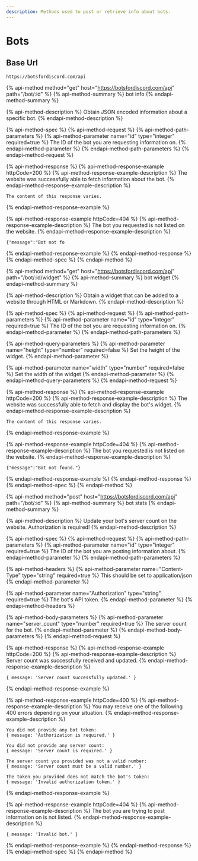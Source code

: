 ```yaml
---
description: Methods used to post or retrieve info about bots.
---
```


# Bots

## Base Url

```text
https://botsfordiscord.com/api
```

{% api-method method="get" host="https://botsfordiscord.com/api" path="/bot/:id" %}
{% api-method-summary %}
bot info
{% endapi-method-summary %}

{% api-method-description %}
Obtain JSON encoded information about a specific bot.
{% endapi-method-description %}

{% api-method-spec %}
{% api-method-request %}
{% api-method-path-parameters %}
{% api-method-parameter name="id" type="integer" required=true %}
The ID of the bot you are requesting information on.
{% endapi-method-parameter %}
{% endapi-method-path-parameters %}
{% endapi-method-request %}

{% api-method-response %}
{% api-method-response-example httpCode=200 %}
{% api-method-response-example-description %}
The website was successfully able to fetch information about the bot.
{% endapi-method-response-example-description %}

```text
The content of this response varies.
```
{% endapi-method-response-example %}

{% api-method-response-example httpCode=404 %}
{% api-method-response-example-description %}
The bot you requested is not listed on the website.
{% endapi-method-response-example-description %}

```text
{"message":"Bot not fo
```
{% endapi-method-response-example %}
{% endapi-method-response %}
{% endapi-method-spec %}
{% endapi-method %}

{% api-method method="get" host="https://botsfordiscord.com/api" path="/bot/:id/widget" %}
{% api-method-summary %}
bot widget
{% endapi-method-summary %}

{% api-method-description %}
Obtain a widget that can be added to a website through HTML or Markdown.
{% endapi-method-description %}

{% api-method-spec %}
{% api-method-request %}
{% api-method-path-parameters %}
{% api-method-parameter name="id" type="integer" required=true %}
The ID of the bot you are requesting information on.
{% endapi-method-parameter %}
{% endapi-method-path-parameters %}

{% api-method-query-parameters %}
{% api-method-parameter name="height" type="number" required=false %}
Set the height of the widget.
{% endapi-method-parameter %}

{% api-method-parameter name="width" type="number" required=false %}
Set the width of the widget
{% endapi-method-parameter %}
{% endapi-method-query-parameters %}
{% endapi-method-request %}

{% api-method-response %}
{% api-method-response-example httpCode=200 %}
{% api-method-response-example-description %}
The website was successfully able to fetch and display the bot's widget.
{% endapi-method-response-example-description %}

```text
The content of this response varies.
```
{% endapi-method-response-example %}

{% api-method-response-example httpCode=404 %}
{% api-method-response-example-description %}
The bot you requested is not listed on the website.
{% endapi-method-response-example-description %}

```text
{"message":"Bot not found."}
```
{% endapi-method-response-example %}
{% endapi-method-response %}
{% endapi-method-spec %}
{% endapi-method %}

{% api-method method="post" host="https://botsfordiscord.com/api" path="/bot/:id" %}
{% api-method-summary %}
bot stats
{% endapi-method-summary %}

{% api-method-description %}
Update your bot's server count on the website. Authorization is required!
{% endapi-method-description %}

{% api-method-spec %}
{% api-method-request %}
{% api-method-path-parameters %}
{% api-method-parameter name="id" type="integer" required=true %}
The ID of the bot you are posting information about.
{% endapi-method-parameter %}
{% endapi-method-path-parameters %}

{% api-method-headers %}
{% api-method-parameter name="Content-Type" type="string" required=true %}
This should be set to application/json
{% endapi-method-parameter %}

{% api-method-parameter name="Authorization" type="string" required=true %}
The bot's API token.
{% endapi-method-parameter %}
{% endapi-method-headers %}

{% api-method-body-parameters %}
{% api-method-parameter name="server\_count" type="number" required=true %}
The server count for the bot.
{% endapi-method-parameter %}
{% endapi-method-body-parameters %}
{% endapi-method-request %}

{% api-method-response %}
{% api-method-response-example httpCode=200 %}
{% api-method-response-example-description %}
Server count was successfully received and updated.
{% endapi-method-response-example-description %}

```text
{ message: 'Server count successfully updated.' }
```
{% endapi-method-response-example %}

{% api-method-response-example httpCode=400 %}
{% api-method-response-example-description %}
You may receive one of the following 400 errors depending on your situation.
{% endapi-method-response-example-description %}

```text
You did not provide any bot token:
{ message: 'Authorization is required.' }

You did not provide any server count:
{ message: 'Server count is required.' }

The server count you provided was not a valid number:
{ message: 'Server count must be a valid number.' }

The token you provided does not match the bot's token:
{ message: 'Invalid authorization token.' }
```
{% endapi-method-response-example %}

{% api-method-response-example httpCode=404 %}
{% api-method-response-example-description %}
The bot you are trying to post information on is not listed.
{% endapi-method-response-example-description %}

```text
{ message: 'Invalid bot.' }
```
{% endapi-method-response-example %}
{% endapi-method-response %}
{% endapi-method-spec %}
{% endapi-method %}

